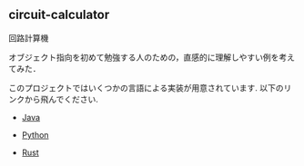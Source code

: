 ## circuit-calculator
回路計算機

オブジェクト指向を初めて勉強する人のための，直感的に理解しやすい例を考えてみた．

このプロジェクトではいくつかの言語による実装が用意されています. 以下のリンクから飛んでください.


+ [Java](java/README-java.md)

+ [Python](python/README.md)

+ [Rust](rust/README-rs.md)
